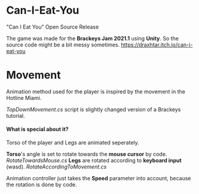 # Can-I-Eat-You
"Can I Eat You" Open Source Release

The game was made for the **Brackeys Jam 2021.1** using **Unity**.
So the source code might be a bit messy sometimes. https://draxhtar.itch.io/can-i-eat-you

# Movement
Animation method used for the player is inspired by the movement in the Hotline Miami.

*TopDownMovement.cs* script is slightly changed version of a Brackeys tutorial.


#### What is special about it?
Torso of the player and Legs are animated seperately.

**Torso**'s angle is set to rotate towards the **mouse cursor** by  code.   *RotateTowardsMouse.cs*
**Legs** are rotated according to **keyboard input** (wasd). 
 *RotateAccordingToMovement.cs*
 
Animation controller just takes the **Speed** parameter into account, because the rotation is done by code.
